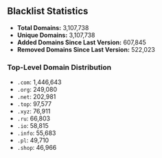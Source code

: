 ## Blacklist Statistics

- **Total Domains:** 3,107,738
- **Unique Domains:** 3,107,738
- **Added Domains Since Last Version:** 607,845
- **Removed Domains Since Last Version:** 522,023

### Top-Level Domain Distribution

-  `.com`: 1,446,643
-  `.org`: 249,080
-  `.net`: 202,981
-  `.top`: 97,577
-  `.xyz`: 76,911
-  `.ru`: 66,803
-  `.io`: 58,815
-  `.info`: 55,683
-  `.pl`: 49,710
-  `.shop`: 46,966
